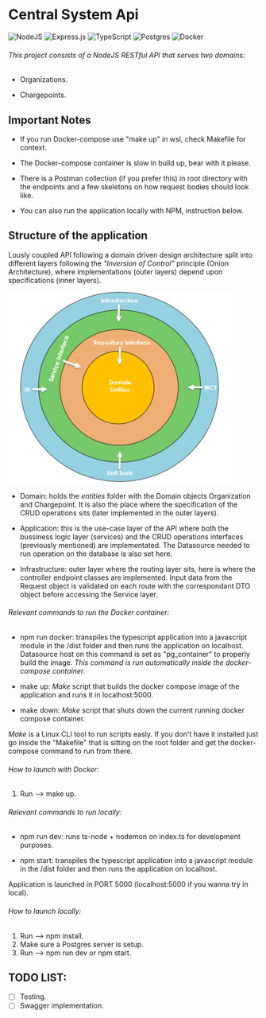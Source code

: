 # Central System Api
![NodeJS](https://img.shields.io/badge/node.js-6DA55F?style=for-the-badge&logo=node.js&logoColor=white) ![Express.js](https://img.shields.io/badge/express.js-%23404d59.svg?style=for-the-badge&logo=express&logoColor=%2361DAFB) ![TypeScript](https://img.shields.io/badge/typescript-%23007ACC.svg?style=for-the-badge&logo=typescript&logoColor=white) ![Postgres](https://img.shields.io/badge/postgres-%23316192.svg?style=for-the-badge&logo=postgresql&logoColor=white) ![Docker](https://img.shields.io/badge/Docker-2CA5E0?style=for-the-badge&logo=docker&logoColor=white)<br>

###### *This project consists of a NodeJS RESTful API that serves two domains:* <br>

* Organizations.

* Chargepoints.

## Important Notes

- If you run Docker-compose use "make up" in wsl, check Makefile for context.

- The Docker-compose container is slow in build up, bear with it please.

- There is a Postman collection (if you prefer this) in root directory with the endpoints and a few skeletons on how request bodies should look like.

- You can also run the application locally with NPM, instruction below.

## Structure of the application

Lously coupled API following a domain driven design architecture split into different layers following the _"Inversion of Control"_ principle (Onion Architecture), where implementations (outer layers) depend upon specifications (inner layers).

![Image](/resources/architecture.png)

* Domain: holds the _entities_ folder with the Domain objects Organization and Chargepoint. It is also the place where the specification of the CRUD operations sits (later implemented in the outer layers).

* Application: this is the use-case layer of the API where both the bussiness logic layer (services) and the CRUD operations interfaces (previously mentioned) are implementated. The Datasource needed to run operation on the database is also set here.

* Infrastructure: outer layer where the routing layer sits, here is where the controller endpoint classes are implemented. Input data from the Request object is validated on each route with the correspondant DTO object before accessing the Service layer.

###### *Relevant commands to run the Docker container:* <br>

* npm run docker: transpiles the typescript application into a javascript module in the /dist folder and then runs the application on localhost. Datasource host on this command is set as "pg_container" to properly build the image. _This command is run automatically inside the docker-compose container._

* make up: _Make_ script that builds the docker compose image of the application and runs it in localhost:5000.

* make down: _Make_ script that shuts down the current running docker compose container.

_Make_ is a Linux CLI tool to run scripts easly. If you don't have it installed just go inside the "Makefile" that is sitting on the root folder and get the docker-compose command to run from there.

###### *How to launch with Docker:* <br>

1. Run --> make up.

###### *Relevant commands to run locally:* <br>

* npm run dev: runs ts-node + nodemon on index.ts for development purposes.

* npm start: transpiles the typescript application into a javascript module in the /dist folder and then runs the application on localhost.

Application is launched in PORT 5000 (localhost:5000 if you wanna try in local).

###### *How to launch locally:* <br>

1. Run --> npm install.
2. Make sure a Postgres server is setup.
2. Run --> npm run dev or npm start.

## TODO LIST: <br>

- [ ] Testing.
- [ ] Swagger implementation.
